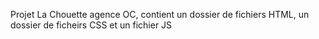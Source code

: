 Projet La Chouette agence OC, contient un dossier de fichiers HTML, un dossier de ficheirs CSS et un fichier JS
